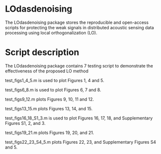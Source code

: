 # LOdasdenoising
The LOdasdenoising  package stores the reproducible and open-access scripts for protecting the weak signals in distributed acoustic sensing data processing using local orthogonalization (LO).
# Script description

The LOdasdenoising package contains 7 testing script to demonstrate the effectiveness of the proposed LO method

test_figs1_4_5.m is used to plot Figures 1, 4 and 5.

test_figs6_8.m is used to plot Figures 6, 7 and 8.

test_figs9_12.m plots Figures 9, 10, 11 and 12.

test_figs13_15.m plots Figures 13, 14, and 15.

test_figs16_18_S1_3.m is used to plot Figures 16, 17, 18, and Supplementary Figures S1, 2, and 3.

test_figs19_21.m plots Figures 19, 20, and 21. 

test_figs22_23_S4_5.m plots Figures 22, 23, and Supplementary Figures S4 and 5.
